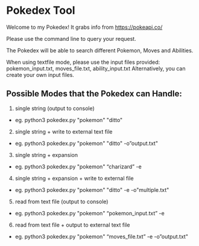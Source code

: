 # Pokedex Tool

Welcome to my Pokedex! It grabs info from https://pokeapi.co/

Please use the command line to query your request. 

The Pokedex will be able to search different Pokemon, Moves and Abilities. 

When using textfile mode, please use the input files provided: pokemon_input.txt, moves_file.txt, ability_input.txt
Alternatively, you can create your own input files. 

## Possible Modes that the Pokedex can Handle:

1. single string (output to console) 

  - eg. python3 pokedex.py "pokemon" "ditto"

2. single string + write to external text file 
  
  - eg. python3 pokedex.py "pokemon" "ditto" -o”output.txt"

3. single string + expansion 

- eg. python3 pokedex.py "pokemon" “charizard” -e 

4. single string + expansion + write to external file 

- eg. python3 pokedex.py "pokemon" "ditto" -e -o"multiple.txt"

5. read from text file (output to console) 

- eg. python3 pokedex.py "pokemon" “pokemon_input.txt” -e 

6. read from text file + output to external text file  

- eg. python3 pokedex.py "pokemon" “moves_file.txt” -e -o”output.txt"
